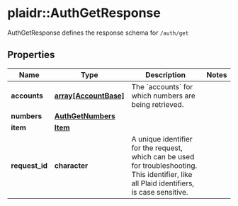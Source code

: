 # plaidr::AuthGetResponse

AuthGetResponse defines the response schema for `/auth/get`

## Properties
Name | Type | Description | Notes
------------ | ------------- | ------------- | -------------
**accounts** | [**array[AccountBase]**](AccountBase.md) | The &#x60;accounts&#x60; for which numbers are being retrieved. | 
**numbers** | [**AuthGetNumbers**](AuthGetNumbers.md) |  | 
**item** | [**Item**](Item.md) |  | 
**request_id** | **character** | A unique identifier for the request, which can be used for troubleshooting. This identifier, like all Plaid identifiers, is case sensitive. | 


